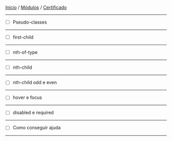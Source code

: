 [Início](https://github.com/Thalyalm/rocketseat-trilha-fundamentar) /
[Módulos](https://github.com/Thalyalm/rocketseat-trilha-fundamentar/tree/main/modulos/readme.md) /
[Certificado](https://github.com/Thalyalm/rocketseat-trilha-fundamentar/tree/main/certificado)

---

- [ ] Pseudo-classes

---

- [ ] first-child    

---

- [ ] nth-of-type

---

- [ ] nth-child

---

- [ ] nth-child odd e even

---

- [ ] hover e focus

---

- [ ] disabled e required

---

- [ ] Como conseguir ajuda

---